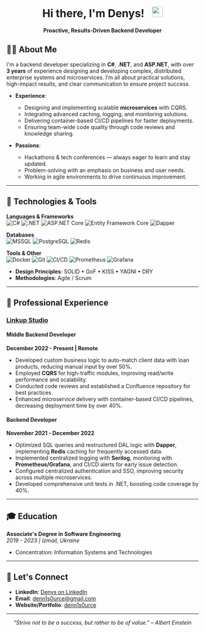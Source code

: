 <div align="center">
  
  # Hi there, I'm Denys! &nbsp; <img src="https://media.giphy.com/media/hvRJCLFzcasrR4ia7z/giphy.gif" width="28">

  **Proactive, Results-Driven Backend Developer**  

</div>

## 👨‍💻 About Me
I'm a backend developer specializing in **C#**, **.NET**, and **ASP.NET**, with over **3 years** of experience designing and developing complex, distributed enterprise systems and microservices. I’m all about practical solutions, high-impact results, and clear communication to ensure project success.

- **Experience**:
  - Designing and implementing scalable **microservices** with CQRS.
  - Integrating advanced caching, logging, and monitoring solutions.
  - Delivering container-based CI/CD pipelines for faster deployments.
  - Ensuring team-wide code quality through code reviews and knowledge sharing.

- **Passions**:
  - Hackathons & tech conferences — always eager to learn and stay updated.
  - Problem-solving with an emphasis on business and user needs.
  - Working in agile environments to drive continuous improvement.

---

## 🔨 Technologies & Tools

<div>
  
  **Languages & Frameworks**  
  ![C#](https://img.shields.io/badge/-C%23-239120?style=for-the-badge&logo=csharp&logoColor=white)
  ![.NET](https://img.shields.io/badge/-.NET-512BD4?style=for-the-badge&logo=dotnet&logoColor=white)
  ![ASP.NET Core](https://img.shields.io/badge/-ASP.NET_Core-512BD4?style=for-the-badge&logo=dotnet&logoColor=white)
  ![Entity Framework Core](https://img.shields.io/badge/-EF_Core-512BD4?style=for-the-badge&logo=dotnet&logoColor=white)
  ![Dapper](https://img.shields.io/badge/-Dapper-0C2233?style=for-the-badge&logo=nuget&logoColor=white)

  **Databases**  
  ![MSSQL](https://img.shields.io/badge/-MS_SQL_Server-CC2927?style=for-the-badge&logo=microsoft-sql-server&logoColor=white)
  ![PostgreSQL](https://img.shields.io/badge/-PostgreSQL-4169E1?style=for-the-badge&logo=postgresql&logoColor=white)
  ![Redis](https://img.shields.io/badge/-Redis-DC382D?style=for-the-badge&logo=redis&logoColor=white)

  **Tools & Other**  
  ![Docker](https://img.shields.io/badge/-Docker-2496ED?style=for-the-badge&logo=docker&logoColor=white)
  ![Git](https://img.shields.io/badge/-Git-F05032?style=for-the-badge&logo=git&logoColor=white)
  ![CI/CD](https://img.shields.io/badge/-CI%2FCD-007EC6?style=for-the-badge&logo=githubactions&logoColor=white)
  ![Prometheus](https://img.shields.io/badge/-Prometheus-E6522C?style=for-the-badge&logo=prometheus&logoColor=white)
  ![Grafana](https://img.shields.io/badge/-Grafana-F46800?style=for-the-badge&logo=grafana&logoColor=white)

</div>

- **Design Principles**: SOLID • GoF • KISS • YAGNI • DRY  
- **Methodologies**: Agile / Scrum

---

## 🚀 Professional Experience

### [Linkup Studio](https://www.linkedin.com/company/linkup-studio)

#### Middle Backend Developer  
**December 2022 - Present | Remote**  
- Developed custom business logic to auto-match client data with loan products, reducing manual input by over 50%.  
- Employed **CQRS** for high-traffic modules, improving read/write performance and scalability.  
- Conducted code reviews and established a Confluence repository for best practices.  
- Enhanced microservice delivery with container-based CI/CD pipelines, decreasing deployment time by over 40%.  

#### Backend Developer  
**November 2021 - December 2022**  
- Optimized SQL queries and restructured DAL logic with **Dapper**, implementing **Redis** caching for frequently accessed data.  
- Implemented centralized logging with **Serilog**, monitoring with **Prometheus/Grafana**, and CI/CD alerts for early issue detection.  
- Configured centralized authentication and SSO, improving security across multiple microservices.  
- Developed comprehensive unit tests in .NET, boosting code coverage by 40%.  

---

## 🎓 Education
**Associate's Degree in Software Engineering**  
*2019 - 2023 | Izmail, Ukraine*  
- Concentration: Information Systems and Technologies  

---

## 🤝 Let's Connect
- **LinkedIn**: [Denys on LinkedIn](https://www.linkedin.com/in/denys-lytvyn-a83811346/)  
- **Email**: [denn1s0urce@gmail.com](mailto:denn1s0urce@gmail.com) 
- **Website/Portfolio**: [denn1s0urce](https://denn1s0urce.github.io/.dev/)  

---

<p align="center">
  <i>“Strive not to be a success, but rather to be of value.” – Albert Einstein</i>
</p>


